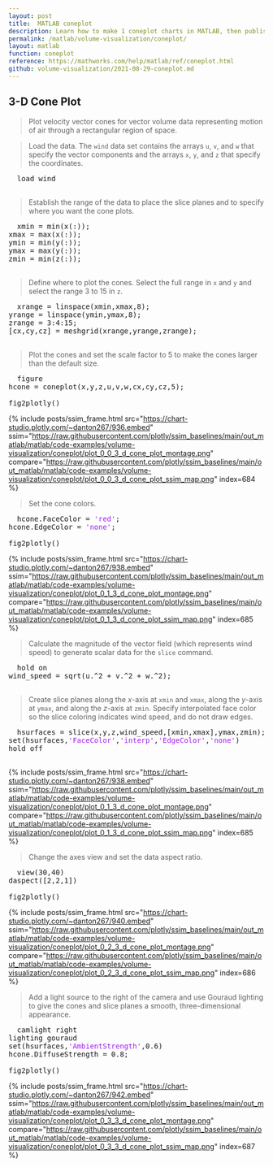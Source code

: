 ```yaml
---
layout: post
title:  MATLAB coneplot
description: Learn how to make 1 coneplot charts in MATLAB, then publish them to the Web with Plotly.
permalink: /matlab/volume-visualization/coneplot/
layout: matlab
function: coneplot
reference: https://mathworks.com/help/matlab/ref/coneplot.html
github: volume-visualization/2021-08-29-coneplot.md
---
```


## 3-D Cone Plot

> Plot velocity vector cones for vector volume data representing motion of air through a rectangular region of space.

> Load the data. The `wind` data set contains the arrays `u`, `v`, and `w` that specify the vector components and the arrays `x`, `y`, and `z` that specify the coordinates.

<pre>
  load wind

</pre>

> Establish the range of the data to place the slice planes and to specify where you want the cone plots.

<pre>
  xmin = min(x(:));
xmax = max(x(:));
ymin = min(y(:));
ymax = max(y(:));
zmin = min(z(:));

</pre>

> Define where to plot the cones. Select the full range in `x` and `y` and select the range 3 to 15 in `z`.

<pre>
  xrange = linspace(xmin,xmax,8);
yrange = linspace(ymin,ymax,8);
zrange = 3:4:15;
[cx,cy,cz] = meshgrid(xrange,yrange,zrange);

</pre>

> Plot the cones and set the scale factor to 5 to make the cones larger than the default size.

<pre class="mcode">
  figure
hcone = coneplot(x,y,z,u,v,w,cx,cy,cz,5);

fig2plotly()
</pre>

{% include posts/ssim_frame.html 
  src="https://chart-studio.plotly.com/~danton267/936.embed" 
  ssim="https://raw.githubusercontent.com/plotly/ssim_baselines/main/out_matlab/matlab/code-examples/volume-visualization/coneplot/plot_0_0_3_d_cone_plot_montage.png" 
  compare="https://raw.githubusercontent.com/plotly/ssim_baselines/main/out_matlab/matlab/code-examples/volume-visualization/coneplot/plot_0_0_3_d_cone_plot_ssim_map.png" 
  index=684
%}



> Set the cone colors.

<pre class="mcode">
  hcone.FaceColor = <span style='color:#A020F0'>'red'</span>;
hcone.EdgeColor = <span style='color:#A020F0'>'none'</span>;

fig2plotly()
</pre>

{% include posts/ssim_frame.html 
  src="https://chart-studio.plotly.com/~danton267/938.embed" 
  ssim="https://raw.githubusercontent.com/plotly/ssim_baselines/main/out_matlab/matlab/code-examples/volume-visualization/coneplot/plot_0_1_3_d_cone_plot_montage.png" 
  compare="https://raw.githubusercontent.com/plotly/ssim_baselines/main/out_matlab/matlab/code-examples/volume-visualization/coneplot/plot_0_1_3_d_cone_plot_ssim_map.png" 
  index=685
%}



> Calculate the magnitude of the vector field (which represents wind speed) to generate scalar data for the `slice` command.

<pre>
  hold on
wind_speed = sqrt(u.^2 + v.^2 + w.^2);

</pre>

> Create slice planes along the *x*-axis at `xmin` and `xmax`, along the *y*-axis at `ymax`, and along the *z*-axis at `zmin`. Specify interpolated face color so the slice coloring indicates wind speed, and do not draw edges.

<pre>
  hsurfaces = slice(x,y,z,wind_speed,[xmin,xmax],ymax,zmin);
set(hsurfaces,<span style='color:#A020F0'>'FaceColor'</span>,<span style='color:#A020F0'>'interp'</span>,<span style='color:#A020F0'>'EdgeColor'</span>,<span style='color:#A020F0'>'none'</span>)
hold off

</pre>

{% include posts/ssim_frame.html 
  src="https://chart-studio.plotly.com/~danton267/938.embed" 
  ssim="https://raw.githubusercontent.com/plotly/ssim_baselines/main/out_matlab/matlab/code-examples/volume-visualization/coneplot/plot_0_1_3_d_cone_plot_montage.png" 
  compare="https://raw.githubusercontent.com/plotly/ssim_baselines/main/out_matlab/matlab/code-examples/volume-visualization/coneplot/plot_0_1_3_d_cone_plot_ssim_map.png" 
  index=685
%}



> Change the axes view and set the data aspect ratio.

<pre class="mcode">
  view(30,40)
daspect([2,2,1])

fig2plotly()
</pre>

{% include posts/ssim_frame.html 
  src="https://chart-studio.plotly.com/~danton267/940.embed" 
  ssim="https://raw.githubusercontent.com/plotly/ssim_baselines/main/out_matlab/matlab/code-examples/volume-visualization/coneplot/plot_0_2_3_d_cone_plot_montage.png" 
  compare="https://raw.githubusercontent.com/plotly/ssim_baselines/main/out_matlab/matlab/code-examples/volume-visualization/coneplot/plot_0_2_3_d_cone_plot_ssim_map.png" 
  index=686
%}



> Add a light source to the right of the camera and use Gouraud lighting to give the cones and slice planes a smooth, three-dimensional appearance.

<pre class="mcode">
  camlight right
lighting gouraud
set(hsurfaces,<span style='color:#A020F0'>'AmbientStrength'</span>,0.6)
hcone.DiffuseStrength = 0.8;

fig2plotly()
</pre>

{% include posts/ssim_frame.html 
  src="https://chart-studio.plotly.com/~danton267/942.embed" 
  ssim="https://raw.githubusercontent.com/plotly/ssim_baselines/main/out_matlab/matlab/code-examples/volume-visualization/coneplot/plot_0_3_3_d_cone_plot_montage.png" 
  compare="https://raw.githubusercontent.com/plotly/ssim_baselines/main/out_matlab/matlab/code-examples/volume-visualization/coneplot/plot_0_3_3_d_cone_plot_ssim_map.png" 
  index=687
%}





<!--------------------- EXAMPLE BREAK ------------------------->

